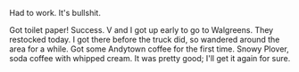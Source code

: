 Had to work. It's bullshit.

Got toilet paper! Success. V and I got up early to go to Walgreens. They restocked today. I got there before the truck did, so wandered around the area for a while. Got some Andytown coffee for the first time. Snowy Plover, soda coffee with whipped cream. It was pretty good; I'll get it again for sure.
